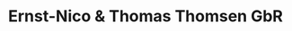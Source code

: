 ---
title: "Ernst-Nico & Thomas Thomsen GbR"
url: /stadum/ernst-nico-und-thomas-thomsen-gbr/
shop: Autowerkstatt
---